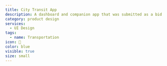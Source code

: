 ```yaml
---
title: City Transit App
description: A dashboard and companion app that was submitted as a bid for a grant to help people move around the city of Cincinnati
category: product design
services:
  - UI Design
tags:
  - name: Transportation
icon: 🚦
color: blue
visible: true
size: small
---
```

